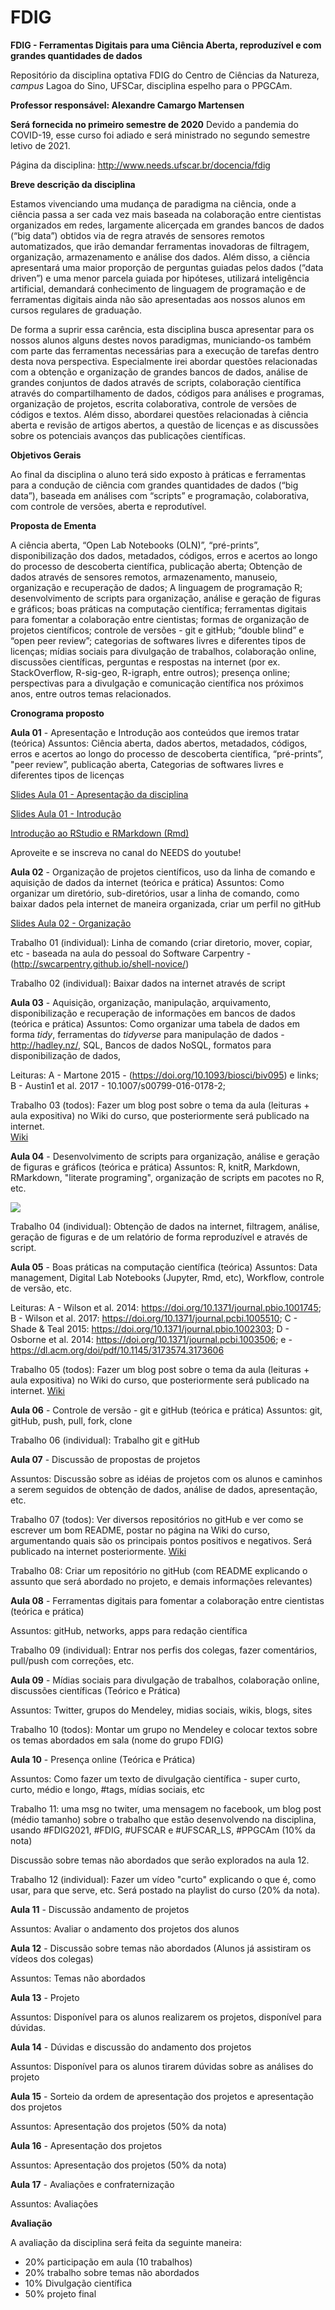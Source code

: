 # FDIG

**FDIG - Ferramentas Digitais para uma Ciência Aberta, reproduzível e com grandes quantidades de dados**

Repositório da disciplina optativa FDIG do Centro de Ciências da Natureza, *campus* Lagoa do Sino, UFSCar, disciplina espelho para o PPGCAm.

**Professor responsável: Alexandre Camargo Martensen**

**Será fornecida no primeiro semestre de 2020** Devido a pandemia do COVID-19, esse curso foi adiado e será ministrado no segundo semestre letivo de 2021.

Página da disciplina: http://www.needs.ufscar.br/docencia/fdig

**Breve descrição da disciplina**

Estamos vivenciando uma mudança de paradigma na ciência, onde a ciência passa a ser cada vez mais baseada na colaboração entre cientistas organizados em redes, largamente alicerçada em grandes bancos de dados (“big data”) obtidos via de regra através de sensores remotos automatizados, que irão demandar ferramentas inovadoras de filtragem, organização, armazenamento e análise dos dados. Além disso, a ciência apresentará uma maior proporção de perguntas guiadas pelos dados (“data driven”) e uma menor parcela guiada por hipóteses, utilizará inteligência artificial, demandará conhecimento de linguagem de programação e de ferramentas digitais ainda não são apresentadas aos nossos alunos em cursos regulares de graduação.

De forma a suprir essa carência, esta disciplina busca apresentar para os nossos alunos alguns destes novos paradigmas, municiando-os também com parte das ferramentas necessárias para a execução de tarefas dentro desta nova perspectiva. Especialmente irei abordar questões relacionadas com a obtenção e organização de grandes bancos de dados, análise de grandes conjuntos de dados através de scripts, colaboração científica através do compartilhamento de dados, códigos para análises e programas, organização de projetos, escrita colaborativa, controle de versões de códigos e textos. Além disso, abordarei questões relacionadas à ciência aberta e revisão de artigos abertos, a questão de licenças e as discussões sobre os potenciais avanços das publicações científicas.

**Objetivos Gerais**

Ao final da disciplina o aluno terá sido exposto à práticas e ferramentas para a condução de ciência com grandes quantidades de dados (“big data”), baseada em análises com “scripts” e programação, colaborativa, com controle de versões, aberta e reprodutível. 

**Proposta de Ementa**

A ciência aberta, “Open Lab Notebooks (OLN)”, “pré-prints”, disponibilização dos dados, metadados, códigos, erros e acertos ao longo do processo de descoberta científica, publicação aberta; Obtenção de dados através de sensores remotos, armazenamento, manuseio, organização e recuperação de dados; A linguagem de programação R; desenvolvimento de scripts para organização, análise e geração de figuras e gráficos; boas práticas na computação científica; ferramentas digitais para fomentar a colaboração entre cientistas; formas de organização de projetos científicos; controle de versões - git e gitHub; “double blind” e “open peer review”; categorias de softwares livres e diferentes tipos de licenças; mídias sociais para divulgação de trabalhos, colaboração online, discussões científicas, perguntas e respostas na internet (por ex. StackOverflow, R-sig-geo, R-igraph, entre outros); presença online; perspectivas para a divulgação e comunicação científica nos próximos anos, entre outros temas relacionados.

**Cronograma proposto**

**Aula 01** - Apresentação e Introdução aos conteúdos que iremos tratar (teórica)
Assuntos:  Ciência aberta, dados abertos, metadados, códigos, erros e acertos ao longo do processo de descoberta científica, “pré-prints”, "peer review”, publicação aberta, Categorias de softwares livres e diferentes tipos de licenças

[Slides Aula 01 - Apresentação da disciplina](https://drive.google.com/open?id=1zVDjiZ49_9sy6X08SEPxc2X2ZwN-3WRa)

[Slides Aula 01 - Introdução](https://github.com/alecamar/FDIG/blob/master/Aula_02_Introducao.html)

[Introdução ao RStudio e RMarkdown (Rmd)](https://youtu.be/vjFmEGkpfFs)

Aproveite e se inscreva no canal do NEEDS do youtube!

**Aula 02** - Organização de projetos científicos, uso da linha de comando e aquisição de dados da internet (teórica e prática)
Assuntos: Como organizar um diretório, sub-diretórios, usar a linha de comando, como baixar dados pela internet de maneira organizada, criar um perfil no gitHub

[Slides Aula 02 - Organização](https://github.com/alecamar/FDIG/blob/master/Aula_02_Organizacao.html)

Trabalho 01 (individual): Linha de comando (criar diretorio, mover, copiar, etc - baseada na aula do pessoal do Software Carpentry - (http://swcarpentry.github.io/shell-novice/)

Trabalho 02 (individual): Baixar dados na internet através de script

**Aula 03** - Aquisição, organização, manipulação, arquivamento, disponibilização e recuperação de informações em bancos de dados (teórica e prática)
Assuntos:  Como organizar uma tabela de dados em forma *tidy*, ferramentas do *tidyverse* para manipulação de dados - http://hadley.nz/, SQL, Bancos de dados NoSQL, formatos para disponibilização de dados,

Leituras: 
A - Martone 2015 - (https://doi.org/10.1093/biosci/biv095) e links; B - Austin1 et al. 2017 - 10.1007/s00799-016-0178-2;

Trabalho 03 (todos): Fazer um blog post sobre o tema da aula (leituras + aula expositiva) no Wiki do curso, que posteriormente será publicado na internet.  
[Wiki](https://docs.google.com/document/d/1ofYoa8K2Inhz5gR_qv0TgSNzf52kHvnHbdAE-dKG__M/edit?usp=sharing)

**Aula 04** - Desenvolvimento de scripts para organização, análise e geração de figuras e gráficos (teórica e prática)
Assuntos: R, knitR, Markdown, RMarkdown, "literate programing", organização de scripts em pacotes no R, etc.

![](https://twitter.com/drob/status/611885584584441856?s=20)

Trabalho 04 (individual): Obtenção de dados na internet, filtragem, análise, geração de figuras e de um relatório de forma reproduzível e através de script.

**Aula 05** - Boas práticas na computação científica (teórica)
Assuntos: Data management, Digital Lab Notebooks (Jupyter, Rmd, etc), Workflow, controle de versão, etc.  

Leituras: 
A - Wilson et al. 2014: https://doi.org/10.1371/journal.pbio.1001745; B - Wilson et al. 2017: https://doi.org/10.1371/journal.pcbi.1005510; 
C - Shade & Teal 2015: https://doi.org/10.1371/journal.pbio.1002303; D - Osborne et al. 2014: https://doi.org/10.1371/journal.pcbi.1003506; e - https://dl.acm.org/doi/pdf/10.1145/3173574.3173606

Trabalho 05 (todos): Fazer um blog post sobre o tema da aula (leituras + aula expositiva) no Wiki do curso, que posteriormente será publicado na internet.
[Wiki](https://docs.google.com/document/d/1ofYoa8K2Inhz5gR_qv0TgSNzf52kHvnHbdAE-dKG__M/edit?usp=sharing)

**Aula 06** - Controle de versão - git e gitHub (teórica e prática)
Assuntos: git, gitHub, push, pull, fork, clone

Trabalho 06 (individual): Trabalho git e gitHub

**Aula 07** - Discussão de propostas de projetos

Assuntos: Discussão sobre as idéias de projetos com os alunos e caminhos a serem seguidos de obtenção de dados, análise de dados, apresentação, etc.

Trabalho 07 (todos): Ver diversos repositórios no gitHub e ver como se escrever um bom README, postar no página na Wiki do curso, argumentando quais são os principais pontos positivos e negativos. Será publicado na internet posteriormente.
[Wiki](https://docs.google.com/document/d/1ofYoa8K2Inhz5gR_qv0TgSNzf52kHvnHbdAE-dKG__M/edit?usp=sharing)

Trabalho 08: Criar um repositório no gitHub (com README explicando o assunto que será abordado no projeto, e demais informações relevantes)

**Aula 08** - Ferramentas digitais para fomentar a colaboração entre cientistas (teórica e prática)

Assuntos: gitHub, networks, apps para redação científica

Trabalho 09 (individual): Entrar nos perfis dos colegas, fazer comentários, pull/push com correções, etc. 

**Aula 09** - Mídias sociais para divulgação de trabalhos, colaboração online, discussões científicas (Teórico e Prática)

Assuntos: Twitter, grupos do Mendeley, midias sociais, wikis, blogs, sites  

Trabalho 10 (todos): Montar um grupo no Mendeley e colocar textos sobre os temas abordados em sala (nome do grupo FDIG)

**Aula 10** - Presença online (Teórica e Prática)

Assuntos: Como fazer um texto de divulgação científica - super curto, curto, médio e longo, #tags, mídias sociais, etc

Trabalho 11: uma msg no twiter, uma mensagem no facebook, um blog post (médio tamanho) sobre o trabalho que estão desenvolvendo na disciplina, usando #FDIG2021, #FDIG, #UFSCAR e #UFSCAR_LS, #PPGCAm (10% da nota)

Discussão sobre temas não abordados que serão explorados na aula 12. 

Trabalho 12 (individual): Fazer um vídeo "curto" explicando o que é, como usar, para que serve, etc. Será postado na playlist do curso (20% da nota).

**Aula 11** - Discussão andamento de projetos

Assuntos: Avaliar o andamento dos projetos dos alunos

**Aula 12** - Discussão sobre temas não abordados (Alunos já assistiram os vídeos dos colegas)

Assuntos: Temas não abordados

**Aula 13** - Projeto

Assuntos: Disponível para os alunos realizarem os projetos, disponível para dúvidas.

**Aula 14** - Dúvidas e discussão do andamento dos projetos

Assuntos: Disponível para os alunos tirarem dúvidas sobre as análises do projeto

**Aula 15** - Sorteio da ordem de apresentação dos projetos e apresentação dos projetos

Assuntos: Apresentação dos projetos (50% da nota)

**Aula 16** - Apresentação dos projetos

Assuntos: Apresentação dos projetos (50% da nota)

**Aula 17** - Avaliações e confraternização

Assuntos: Avaliações

**Avaliação**

A avaliação da disciplina será feita da seguinte maneira:

- 20% participação em aula (10 trabalhos)
- 20% trabalho sobre temas não abordados
- 10% Divulgação científica
- 50% projeto final
